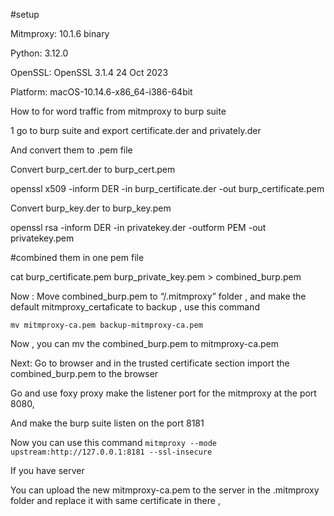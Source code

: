 #setup

Mitmproxy: 10.1.6 binary

Python:    3.12.0

OpenSSL:   OpenSSL 3.1.4 24 Oct 2023

Platform:  macOS-10.14.6-x86_64-i386-64bit



How to for word traffic from mitmproxy to burp suite

1 go to burp suite and export certificate.der and privately.der

And convert them to .pem file

Convert burp_cert.der to burp_cert.pem

openssl x509 -inform DER -in burp_certificate.der -out burp_certificate.pem

Convert burp_key.der to burp_key.pem

openssl rsa -inform DER -in privatekey.der -outform PEM -out privatekey.pem


#combined them in one pem file

cat burp_certificate.pem burp_private_key.pem > combined_burp.pem



Now :
Move combined_burp.pem to “/.mitmproxy” folder , and make the default mitmproxy_certaficate to backup , use this command 

`mv mitmproxy-ca.pem backup-mitmproxy-ca.pem`

Now , you can mv the combined_burp.pem to mitmproxy-ca.pem



Next:
Go to browser and in the trusted certificate section import the combined_burp.pem to the browser

Go and use foxy proxy make the listener port for the mitmproxy at the port 8080,

And make the burp suite listen on the port 8181


Now you can use this command `mitmproxy --mode upstream:http://127.0.0.1:8181 --ssl-insecure`



If you have server

You can upload the new mitmproxy-ca.pem to the server in the .mitmproxy folder and replace it with same certificate in there ,

